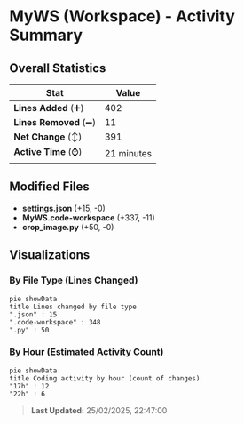 # MyWS (Workspace) - Activity Summary 

## Overall Statistics

| Stat                   | Value                                                             |
| ---------------------- | ----------------------------------------------------------------- |
| **Lines Added** (➕)   | 402                                          |
| **Lines Removed** (➖) | 11                                        |
| **Net Change** (↕)    | 391                |
| **Active Time** (⌚)   | 21 minutes |


## Modified Files
- **settings.json** (+15, -0)
- **MyWS.code-workspace** (+337, -11)
- **crop_image.py** (+50, -0)

## Visualizations

### By File Type (Lines Changed)

```mermaid
pie showData
title Lines changed by file type
".json" : 15
".code-workspace" : 348
".py" : 50
```

### By Hour (Estimated Activity Count)

```mermaid
pie showData
title Coding activity by hour (count of changes)
"17h" : 12
"22h" : 6
```


> **Last Updated:** 25/02/2025, 22:47:00